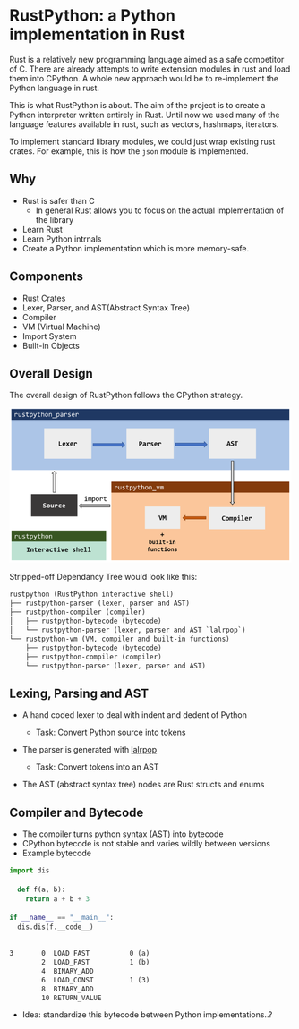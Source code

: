 # RustPython: a Python implementation in Rust

Rust is a relatively new programming language aimed as a safe competitor of C.
There are already attempts to write extension modules in rust and load them into CPython. A whole new approach would be to re-implement the Python language in rust.

This is what RustPython is about. The aim of the project is to create a Python interpreter written entirely in Rust. Until now we used many of the language features available in rust, such as vectors, hashmaps, iterators.

To implement standard library modules, we could just wrap existing rust crates. For example, this is how the `json` module is implemented.

## Why

* Rust is safer than C
  * In general Rust allows you to focus on the actual implementation of the library
* Learn Rust
* Learn Python intrnals
* Create a Python implementation which is more memory-safe.

## Components

* Rust Crates
* Lexer, Parser, and AST(Abstract Syntax Tree)
* Compiler
* VM (Virtual Machine)
* Import System
* Built-in Objects

## Overall Design

The overall design of RustPython follows the CPython strategy.

![GitHub Logo](/img/rustpython.png)

Stripped-off Dependancy Tree would look like this:

    rustpython (RustPython interactive shell)
    ├── rustpython-parser (lexer, parser and AST)
    ├── rustpython-compiler (compiler)
    │   ├── rustpython-bytecode (bytecode)
    │   └── rustpython-parser (lexer, parser and AST `lalrpop`)
    └── rustpython-vm (VM, compiler and built-in functions)
        ├── rustpython-bytecode (bytecode)
        ├── rustpython-compiler (compiler)
        └── rustpython-parser (lexer, parser and AST)

## Lexing, Parsing and AST

* A hand coded lexer to deal with indent and dedent of Python
  * Task: Convert Python source into tokens

* The parser is generated with [lalrpop](https://github.com/lalrpop/lalrpop)
  * Task: Convert tokens into an AST

* The AST (abstract syntax tree) nodes are Rust structs and enums

## Compiler and Bytecode

* The compiler turns python syntax (AST) into bytecode
* CPython bytecode is not stable and varies wildly between versions
* Example bytecode

```python
import dis

  def f(a, b):
    return a + b + 3

if __name__ == "__main__":
  dis.dis(f.__code__)
```

```

3       0  LOAD_FAST          0 (a)
        2  LOAD_FAST          1 (b)
        4  BINARY_ADD
        6  LOAD_CONST         1 (3)
        8  BINARY_ADD
        10 RETURN_VALUE

```

* Idea: standardize this bytecode between Python implementations..?

